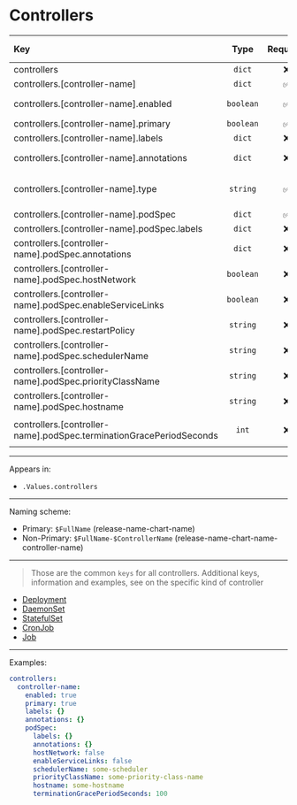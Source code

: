 # Controllers

| Key                                                                 |   Type    | Required | Helm Template |                            Default                             | Description                                                                          |
| :------------------------------------------------------------------ | :-------: | :------: | :-----------: | :------------------------------------------------------------: | :----------------------------------------------------------------------------------- |
| controllers                                                         |  `dict`   |    ❌    |      ❌       |                              `{}`                              | Define the controllers as dicts                                                      |
| controllers.[controller-name]                                       |  `dict`   |    ✅    |      ❌       |                              `{}`                              | Holds controller definition                                                          |
| controllers.[controller-name].enabled                               | `boolean` |    ✅    |      ❌       |                            `false`                             | Enables or Disables the controller                                                   |
| controllers.[controller-name].primary                               | `boolean` |    ✅    |      ❌       |                            `false`                             | Sets the controller as primary                                                       |
| controllers.[controller-name].labels                                |  `dict`   |    ❌    |      ✅       |                              `{}`                              | Additional labels for controller                                                     |
| controllers.[controller-name].annotations                           |  `dict`   |    ❌    |      ✅       |                              `{}`                              | Additional annotations for controller                                                |
| controllers.[controller-name].type                                  | `string`  |    ✅    |      ❌       |                              `""`                              | Define the kind of the controller (Deployment, DaemonSet, StatefulSet, CronJob, Job) |
| controllers.[controller-name].podSpec                               |  `dict`   |    ✅    |      ❌       |                              `{}`                              | Holds the pod definition                                                             |
| controllers.[controller-name].podSpec.labels                        |  `dict`   |    ❌    |      ✅       |                              `{}`                              | Pod Labels                                                                           |
| controllers.[controller-name].podSpec.annotations                   |  `dict`   |    ❌    |      ✅       |                              `{}`                              | Pod Annotations                                                                      |
| controllers.[controller-name].podSpec.hostNetwork                   | `boolean` |    ❌    |      ❌       |         `{{ .Values.podOptions.hostNetwork }}` (false)         | Pod's hostNetwork                                                                    |
| controllers.[controller-name].podSpec.enableServiceLinks            | `boolean` |    ❌    |      ❌       |     `{{ .Values.podOptions.enableServiceLinks }}` (false)      | Pod's enableServiceLinks                                                             |
| controllers.[controller-name].podSpec.restartPolicy                 | `string`  |    ❌    |      ✅       |       `{{ .Values.podOptions.restartPolicy }}` (Always)        | Pod's restartPolicy. (Always, Never, OnFailure)                                      |
| controllers.[controller-name].podSpec.schedulerName                 | `string`  |    ❌    |      ✅       |         `{{ .Values.podOptions.schedulerName }}` ("")          | Pod's schedulerName                                                                  |
| controllers.[controller-name].podSpec.priorityClassName             | `string`  |    ❌    |      ✅       |       `{{ .Values.podOptions.priorityClassName }}` ("")        | Pod's priorityClassName                                                              |
| controllers.[controller-name].podSpec.hostname                      | `string`  |    ❌    |      ✅       |                              `""`                              | Pod's hostname                                                                       |
| controllers.[controller-name].podSpec.terminationGracePeriodSeconds |   `int`   |    ❌    |      ✅       | `{{ .Values.podOptions.terminationGracePeriodSeconds }}` (120) | Pod's terminationGracePeriodSeconds                                                  |

---

Appears in:

- `.Values.controllers`

---

Naming scheme:

- Primary: `$FullName` (release-name-chart-name)
- Non-Primary: `$FullName-$ControllerName` (release-name-chart-name-controller-name)

---

> Those are the common `keys` for all controllers.
> Additional keys, information and examples, see on the specific kind of controller

- [Deployment](deployment.md)
- [DaemonSet](daemonset.md)
- [StatefulSet](statefulset.md)
- [CronJob](cronjob.md)
- [Job](job.md)

---

Examples:

```yaml
controllers:
  controller-name:
    enabled: true
    primary: true
    labels: {}
    annotations: {}
    podSpec:
      labels: {}
      annotations: {}
      hostNetwork: false
      enableServiceLinks: false
      schedulerName: some-scheduler
      priorityClassName: some-priority-class-name
      hostname: some-hostname
      terminationGracePeriodSeconds: 100
```
